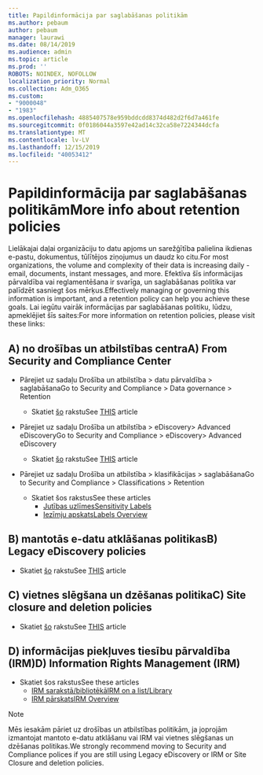 ```yaml
---
title: Papildinformācija par saglabāšanas politikām
ms.author: pebaum
author: pebaum
manager: laurawi
ms.date: 08/14/2019
ms.audience: admin
ms.topic: article
ms.prod: ''
ROBOTS: NOINDEX, NOFOLLOW
localization_priority: Normal
ms.collection: Adm_O365
ms.custom:
- "9000048"
- "1983"
ms.openlocfilehash: 4885407578e959bddcdd8374d482d2f6d7a461fe
ms.sourcegitcommit: 0f0186044a3597e42ad14c32ca58e7224344dcfa
ms.translationtype: MT
ms.contentlocale: lv-LV
ms.lasthandoff: 12/15/2019
ms.locfileid: "40053412"
---
```

# <a name="more-info-about-retention-policies"></a><span data-ttu-id="d09a3-102">Papildinformācija par saglabāšanas politikām</span><span class="sxs-lookup"><span data-stu-id="d09a3-102">More info about retention policies</span></span>

<span data-ttu-id="d09a3-103">Lielākajai daļai organizāciju to datu apjoms un sarežģītība palielina ikdienas e-pastu, dokumentus, tūlītējos ziņojumus un daudz ko citu.</span><span class="sxs-lookup"><span data-stu-id="d09a3-103">For most organizations, the volume and complexity of their data is increasing daily - email, documents, instant messages, and more.</span></span> <span data-ttu-id="d09a3-104">Efektīva šīs informācijas pārvaldība vai reglamentēšana ir svarīga, un saglabāšanas politika var palīdzēt sasniegt šos mērķus.</span><span class="sxs-lookup"><span data-stu-id="d09a3-104">Effectively managing or governing this information is important, and a retention policy can help you achieve these goals.</span></span> <span data-ttu-id="d09a3-105">Lai iegūtu vairāk informācijas par saglabāšanas politiku, lūdzu, apmeklējiet šīs saites:</span><span class="sxs-lookup"><span data-stu-id="d09a3-105">For more information on retention policies, please visit these links:</span></span>

## <a name="a-from-security-and-compliance-center"></a><span data-ttu-id="d09a3-106">A) no drošības un atbilstības centra</span><span class="sxs-lookup"><span data-stu-id="d09a3-106">A) From Security and Compliance Center</span></span>

- <span data-ttu-id="d09a3-107">Pārejiet uz sadaļu Drošība un atbilstība > datu pārvaldība > saglabāšana</span><span class="sxs-lookup"><span data-stu-id="d09a3-107">Go to Security and Compliance > Data governance > Retention</span></span>
  - <span data-ttu-id="d09a3-108">Skatiet [šo](https://docs.microsoft.com/office365/securitycompliance/retention-policies) rakstu</span><span class="sxs-lookup"><span data-stu-id="d09a3-108">See [THIS](https://docs.microsoft.com/office365/securitycompliance/retention-policies) article</span></span>

- <span data-ttu-id="d09a3-109">Pārejiet uz sadaļu Drošība un atbilstība > eDiscovery> Advanced eDiscovery</span><span class="sxs-lookup"><span data-stu-id="d09a3-109">Go to Security and Compliance > eDiscovery> Advanced eDiscovery</span></span> 
  - <span data-ttu-id="d09a3-110">Skatiet [šo](https://docs.microsoft.com/office365/securitycompliance/ediscovery-cases) rakstu</span><span class="sxs-lookup"><span data-stu-id="d09a3-110">See [THIS](https://docs.microsoft.com/office365/securitycompliance/ediscovery-cases) article</span></span>

- <span data-ttu-id="d09a3-111">Pārejiet uz sadaļu Drošība un atbilstība > klasifikācijas > saglabāšana</span><span class="sxs-lookup"><span data-stu-id="d09a3-111">Go to Security and Compliance > Classifications > Retention</span></span>
  - <span data-ttu-id="d09a3-112">Skatiet šos rakstus</span><span class="sxs-lookup"><span data-stu-id="d09a3-112">See these articles</span></span>
    - [<span data-ttu-id="d09a3-113">Jutības uzlīmes</span><span class="sxs-lookup"><span data-stu-id="d09a3-113">Sensitivity Labels</span></span>](https://docs.microsoft.com/office365/securitycompliance/sensitivity-labels)
    - [<span data-ttu-id="d09a3-114">Iezīmju apskats</span><span class="sxs-lookup"><span data-stu-id="d09a3-114">Labels Overview</span></span>](https://docs.microsoft.com/office365/securitycompliance/labels)

## <a name="b-legacy-ediscovery-policies"></a><span data-ttu-id="d09a3-115">B) mantotās e-datu atklāšanas politikas</span><span class="sxs-lookup"><span data-stu-id="d09a3-115">B) Legacy eDiscovery policies</span></span>

- <span data-ttu-id="d09a3-116">Skatiet [šo](https://support.office.com/article/Set-up-an-eDiscovery-Center-in-SharePoint-Online-A18F8975-AA7F-43B4-A7D6-001D14744D8E) rakstu</span><span class="sxs-lookup"><span data-stu-id="d09a3-116">See [THIS](https://support.office.com/article/Set-up-an-eDiscovery-Center-in-SharePoint-Online-A18F8975-AA7F-43B4-A7D6-001D14744D8E) article</span></span>

## <a name="c-site-closure-and-deletion-policies"></a><span data-ttu-id="d09a3-117">C) vietnes slēgšana un dzēšanas politika</span><span class="sxs-lookup"><span data-stu-id="d09a3-117">C) Site closure and deletion policies</span></span>

- <span data-ttu-id="d09a3-118">Skatiet [šo](https://support.office.com/article/Use-policies-for-site-closure-and-deletion-A8280D82-27FD-48C5-9ADF-8A5431208BA5) rakstu</span><span class="sxs-lookup"><span data-stu-id="d09a3-118">See [THIS](https://support.office.com/article/Use-policies-for-site-closure-and-deletion-A8280D82-27FD-48C5-9ADF-8A5431208BA5) article</span></span>  

## <a name="d-information-rights-management-irm"></a><span data-ttu-id="d09a3-119">D) informācijas piekļuves tiesību pārvaldība (IRM)</span><span class="sxs-lookup"><span data-stu-id="d09a3-119">D) Information Rights Management (IRM)</span></span>

- <span data-ttu-id="d09a3-120">Skatiet šos rakstus</span><span class="sxs-lookup"><span data-stu-id="d09a3-120">See these articles</span></span>
  - [<span data-ttu-id="d09a3-121">IRM sarakstā/bibliotēkā</span><span class="sxs-lookup"><span data-stu-id="d09a3-121">IRM on a list/Library</span></span>](https://support.office.com/article/apply-information-rights-management-to-a-list-or-library-3bdb5c4e-94fc-4741-b02f-4e7cc3c54aa1)
  - [<span data-ttu-id="d09a3-122">IRM pārskats</span><span class="sxs-lookup"><span data-stu-id="d09a3-122">IRM Overview</span></span>](https://support.office.com/article/create-and-apply-information-management-policies-eb501fe9-2ef6-4150-945a-65a6451ee9e9)

> [!Note]
> <span data-ttu-id="d09a3-123">Mēs iesakām pāriet uz drošības un atbilstības politikām, ja joprojām izmantojat mantoto e-datu atklāšanu vai IRM vai vietnes slēgšanas un dzēšanas politikas.</span><span class="sxs-lookup"><span data-stu-id="d09a3-123">We strongly recommend moving to Security and Compliance polices if you are still using Legacy eDiscovery or IRM or Site Closure and deletion policies.</span></span>
